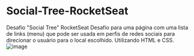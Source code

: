 # Social-Tree-RocketSeat
Desafio "Social Tree" RocketSeat
Desafio para uma página com uma lista de links (menu) que pode ser usada em perfis de redes sociais para direcionar o usuário para o local escolhido. Utilizando HTML e CSS.
![image](https://user-images.githubusercontent.com/83177547/201545084-e9f59235-51f1-41dd-8b01-11a261e710e4.png)
